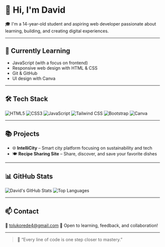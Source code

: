 # 👋 Hi, I'm David

🎓 I'm a 14-year-old student and aspiring web developer passionate about learning, building, and creating digital experiences.

---

## 🌱 Currently Learning
- JavaScript (with a focus on frontend)
- Responsive web design with HTML & CSS
- Git & GitHub
- UI design with Canva

---

## 🛠️ Tech Stack
![HTML5](https://img.shields.io/badge/HTML5-E34F26?style=flat&logo=html5&logoColor=white)
![CSS3](https://img.shields.io/badge/CSS3-1572B6?style=flat&logo=css3&logoColor=white)
![JavaScript](https://img.shields.io/badge/JavaScript-F7DF1E?style=flat&logo=javascript&logoColor=black)
![Tailwind CSS](https://img.shields.io/badge/Tailwind%20CSS-38B2AC?style=flat&logo=tailwind-css&logoColor=white)
![Bootstrap](https://img.shields.io/badge/Bootstrap-7952B3?style=flat&logo=bootstrap&logoColor=white)
![Canva](https://img.shields.io/badge/Canva-00C4CC?style=flat&logo=canva&logoColor=white)

---

## 📚 Projects
- 🌐 **IntelliCity** – Smart city platform focusing on sustainability and tech
- 🍽️ **Recipe Sharing Site** – Share, discover, and save your favorite dishes

---

## 📊 GitHub Stats

![David's GitHub Stats](https://github-readme-stats.vercel.app/api?username=DavidAdetayo&show_icons=true&theme=radical)
![Top Languages](https://github-readme-stats.vercel.app/api/top-langs/?username=DavidAdetayo&layout=compact&theme=radical)

---

## 📫 Contact
📧 tolukorede4@gmail.com
💬 Open to learning, feedback, and collaboration!

---

> 🚀 “Every line of code is one step closer to mastery.”
